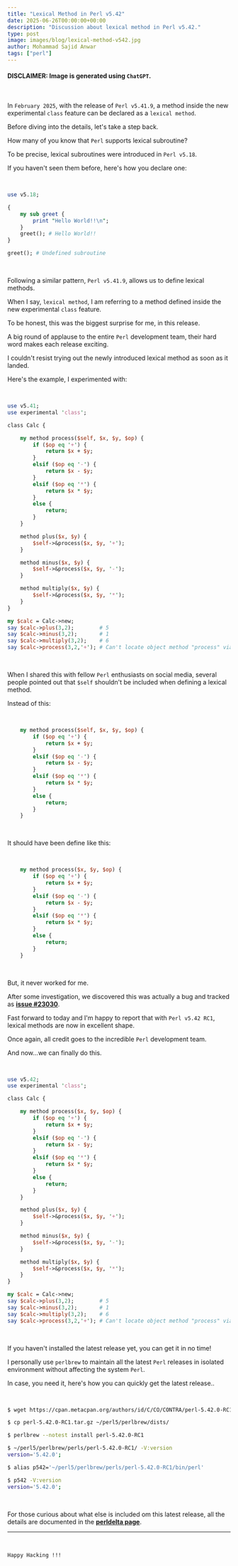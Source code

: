 ```yaml
---
title: "Lexical Method in Perl v5.42"
date: 2025-06-26T00:00:00+00:00
description: "Discussion about lexical method in Perl v5.42."
type: post
image: images/blog/lexical-method-v542.jpg
author: Mohammad Sajid Anwar
tags: ["perl"]
---
```


#### **DISCLAIMER:** Image is generated using `ChatGPT`.
<br>

In `February 2025`, with the release of `Perl v5.41.9`, a method inside the new experimental `class` feature can be declared as a `lexical method`.

Before diving into the details, let's take a step back.

How many of you know that `Perl` supports lexical subroutine?

To be precise, lexical subroutines were introduced in `Perl v5.18`.

If you haven't seen them before, here's how you declare one:

<br>

```perl
use v5.18;

{
    my sub greet {
        print "Hello World!!\n";
    }
    greet(); # Hello World!!
}

greet(); # Undefined subroutine
```

<br>

Following a similar pattern, `Perl v5.41.9`, allows us to define lexical methods.

When I say, `lexical method`, I am referring to a method defined inside the new experimental `class` feature.

To be honest, this was the biggest surprise for me, in this release.

A big round of applause to the entire `Perl` development team, their hard word makes each release exciting.

I couldn't resist trying out the newly introduced lexical method as soon as it landed.

Here's the example, I experimented with:

<br>

```perl
use v5.41;
use experimental 'class';

class Calc {

    my method process($self, $x, $y, $op) {
        if ($op eq '+') {
            return $x + $y;
        }
        elsif ($op eq '-') {
            return $x - $y;
        }
        elsif ($op eq '*') {
            return $x * $y;
        }
        else {
            return;
        }
    }

    method plus($x, $y) {
        $self->&process($x, $y, '+');
    }

    method minus($x, $y) {
        $self->&process($x, $y, '-');
    }

    method multiply($x, $y) {
        $self->&process($x, $y, '*');
    }
}

my $calc = Calc->new;
say $calc->plus(3,2);        # 5
say $calc->minus(3,2);       # 1
say $calc->multiply(3,2);    # 6
say $calc->process(3,2,'+'); # Can't locate object method "process" via package "Calc"
```

<br>

When I shared this with fellow `Perl` enthusiasts on social media, several people pointed out that `$self` shouldn't be included when defining a lexical method.

Instead of this:

<br>

```perl
    my method process($self, $x, $y, $op) {
        if ($op eq '+') {
            return $x + $y;
        }
        elsif ($op eq '-') {
            return $x - $y;
        }
        elsif ($op eq '*') {
            return $x * $y;
        }
        else {
            return;
        }
    }
```

<br>

It should have been define like this:

<br>

```perl
    my method process($x, $y, $op) {
        if ($op eq '+') {
            return $x + $y;
        }
        elsif ($op eq '-') {
            return $x - $y;
        }
        elsif ($op eq '*') {
            return $x * $y;
        }
        else {
            return;
        }
    }
```

<br>

But, it never worked for me.

After some investigation, we discovered this was actually a bug and tracked as [**issue #23030**](https://github.com/Perl/perl5/issues/23030).

Fast forward to today and I'm happy to report that with `Perl v5.42 RC1`, lexical methods are now in excellent shape.

Once again, all credit goes to the incredible `Perl` development team.

And now...we can finally do this.

<br>

```perl
use v5.42;
use experimental 'class';

class Calc {

    my method process($x, $y, $op) {
        if ($op eq '+') {
            return $x + $y;
        }
        elsif ($op eq '-') {
            return $x - $y;
        }
        elsif ($op eq '*') {
            return $x * $y;
        }
        else {
            return;
        }
    }

    method plus($x, $y) {
        $self->&process($x, $y, '+');
    }

    method minus($x, $y) {
        $self->&process($x, $y, '-');
    }

    method multiply($x, $y) {
        $self->&process($x, $y, '*');
    }
}

my $calc = Calc->new;
say $calc->plus(3,2);        # 5
say $calc->minus(3,2);       # 1
say $calc->multiply(3,2);    # 6
say $calc->process(3,2,'+'); # Can't locate object method "process" via package "Calc"
```

<br>

If you haven't installed the latest release yet, you can get it in no time!

I personally use `perlbrew` to maintain all the latest `Perl` releases in isolated environment without affecting the system `Perl`.

In case, you need it, here's how you can quickly get the latest release..

<br>

```bash
$ wget https://cpan.metacpan.org/authors/id/C/CO/CONTRA/perl-5.42.0-RC1.tar.gz

$ cp perl-5.42.0-RC1.tar.gz ~/perl5/perlbrew/dists/

$ perlbrew --notest install perl-5.42.0-RC1

$ ~/perl5/perlbrew/perls/perl-5.42.0-RC1/ -V:version
version='5.42.0';

$ alias p542='~/perl5/perlbrew/perls/perl-5.42.0-RC1/bin/perl'

$ p542 -V:version
version='5.42.0';
```

<br>

For those curious about what else is included om this latest release, all the details are documented in the [**perldelta page**](https://metacpan.org/release/CONTRA/perl-5.42.0-RC1/view/pod/perldelta.pod).

***

<br>

`Happy Hacking !!!`
